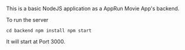 This is a basic NodeJS application as a AppRun Movie App's backend.

To run the server

`
cd backend
npm install
npm start
`

It will start at Port 3000.

